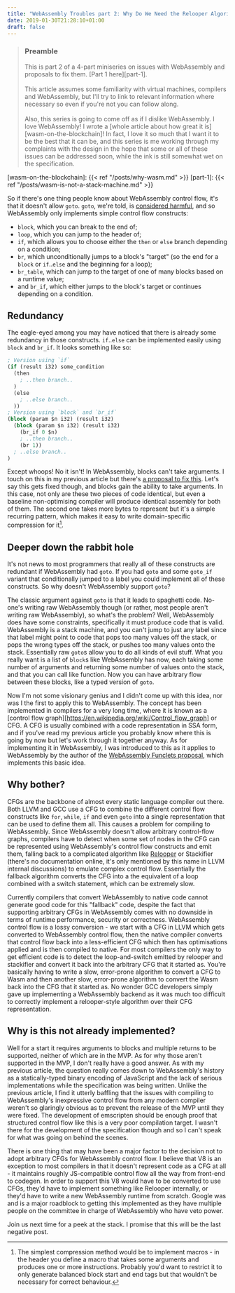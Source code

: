 ```yaml
---
title: "WebAssembly Troubles part 2: Why Do We Need the Relooper Algorithm, Again?"
date: 2019-01-30T21:28:10+01:00
draft: false
---
```


> ### Preamble
> 
> This is part 2 of a 4-part miniseries on issues with WebAssembly and proposals to fix them. [Part 1 here][part-1].
> <br/><br/>
> This article assumes some familiarity with virtual machines, compilers and WebAssembly, but I'll try to link to relevant information where necessary so even if you're not you can follow along.
> <br/><br/>
> Also, this series is going to come off as if I dislike WebAssembly. I love WebAssembly! I wrote a [whole article about how great it is][wasm-on-the-blockchain]! In fact, I love it so much that I want it to be the best that it can be, and this series is me working through my complaints with the design in the hope that some or all of these issues can be addressed soon, while the ink is still somewhat wet on the specification.

[wasm-on-the-blockchain]: {{< ref "/posts/why-wasm.md" >}}
[part-1]: {{< ref "/posts/wasm-is-not-a-stack-machine.md" >}}

So if there's one thing people know about WebAssembly control flow, it's that it doesn't allow `goto`. `goto`, we're told, is [considered harmful][goto-considered-harmful], and so WebAssembly only implements simple control flow constructs:

* `block`, which you can break to the end of;
* `loop`, which you can jump to the header of;
* `if`, which allows you to choose either the `then` or `else` branch depending on a condition;
* `br`, which unconditionally jumps to a block's "target" (so the end for a `block` or `if`..`else` and the beginning for a loop);
* `br_table`, which can jump to the target of one of many blocks based on a runtime value;
* and `br_if`, which either jumps to the block's target or continues depending on a condition.

[goto-considered-harmful]: https://homepages.cwi.nl/~storm/teaching/reader/Dijkstra68.pdf

## Redundancy

The eagle-eyed among you may have noticed that there is already some redundancy in those constructs. `if`..`else` can be implemented easily using `block` and `br_if`. It looks something like so:

```lisp
; Version using `if`
(if (result i32) some_condition
  (then
    ; ..then branch..
  )
  (else
    ; ..else branch..
  ))
; Version using `block` and `br_if`
(block (param $n i32) (result i32)
  (block (param $n i32) (result i32)
    (br_if 0 $n)
    ; ..then branch..
    (br 1))
  ; ..else branch..
)
```

Except whoops! No it isn't! In WebAssembly, blocks can't take arguments. I touch on this in my previous article but there's [a proposal to fix this][multi-return]. Let's say this gets fixed though, and blocks gain the ability to take arguments. In this case, not only are these two pieces of code identical, but even a baseline non-optimising compiler will produce identical assembly for both of them. The second one takes more bytes to represent but it's a simple recurring pattern, which makes it easy to write domain-specific compression for it[^macros].

[multi-return]: https://github.com/WebAssembly/multi-value/blob/master/proposals/multi-value/Overview.md

[^macros]: The simplest compression method would be to implement macros - in the header you define a macro that takes some arguments and produces one or more instructions. Probably you'd want to restrict it to only generate balanced block start and end tags but that wouldn't be necessary for correct behaviour.

## Deeper down the rabbit hole

It's not news to most programmers that really all of these constructs are redundant if WebAssembly had `goto`. If you had `goto` and some `goto_if` variant that conditionally jumped to a label you could implement all of these constructs. So why doesn't WebAssembly support `goto`?

The classic argument against `goto` is that it leads to spaghetti code. No-one's writing raw WebAssembly though (or rather, most people aren't writing raw WebAssembly), so what's the problem? Well, WebAssembly does have some constraints, specifically it must produce code that is valid. WebAssembly is a stack machine, and you can't jump to just any label since that label might point to code that pops too many values off the stack, or pops the wrong types off the stack, or pushes too many values onto the stack. Essentially raw `goto`s allow you to do all kinds of evil stuff. What you really want is a list of `block`s like WebAssembly has now, each taking some number of arguments and returning some number of values onto the stack, and that you can call like function. Now you can have arbitrary flow between these blocks, like a typed version of `goto`.

Now I'm not some visionary genius and I didn't come up with this idea, nor was I the first to apply this to WebAssembly. The concept has been implemented in compilers for a very long time, where it is known as a [control flow graph][https://en.wikipedia.org/wiki/Control_flow_graph] or CFG. A CFG is usually combined with a code representation in SSA form, and if you've read my previous article you probably know where this is going by now but let's work through it together anyway. As for implementing it in WebAssembly, I was introduced to this as it applies to WebAssembly by the author of the [WebAssembly Funclets proposal][funclets], which implements this basic idea.

[funclets]: https://github.com/WebAssembly/funclets/blob/master/proposals/funclets/Overview.md

## Why bother?

CFGs are the backbone of almost every static language compiler out there. Both LLVM and GCC use a CFG to combine the different control flow constructs like `for`, `while`, `if` and even `goto` into a single representation that can be used to define them all. This causes a problem for compiling to WebAssembly. Since WebAssembly doesn't allow arbitrary control-flow graphs, compilers have to detect when some set of nodes in the CFG can be represented using WebAssembly's control flow constructs and emit them, falling back to a complicated algorithm like [Relooper][relooper] or Stackifier (there's no documentation online, it's only mentioned by this name in LLVM internal discussions) to emulate complex control flow. Essentially the fallback algorithm converts the CFG into a the equivalent of a loop combined with a switch statement, which can be extremely slow.

[relooper]: http://mozakai.blogspot.com/2012/05/reloop-all-blocks.html

Currently compilers that convert WebAssembly to native code cannot generate good code for this "fallback" code, despite the fact that supporting arbitrary CFGs in WebAssembly comes with no downside in terms of runtime performance, security or correctness. WebAssembly control flow is a lossy conversion - we start with a CFG in LLVM which gets converted to WebAssembly control flow, then the native compiler converts that control flow back into a less-efficient CFG which then has optimisations applied and is then compiled to native. For most compilers the only way to get efficient code is to detect the loop-and-switch emitted by relooper and stackifier and convert it back into the arbitrary CFG that it started as. You're basically having to write a slow, error-prone algorithm to convert a CFG to Wasm and then another slow, error-prone algorithm to convert the Wasm back into the CFG that it started as. No wonder GCC developers simply gave up implementing a WebAssembly backend as it was much too difficult to correctly implement a relooper-style algorithm over their CFG representation.

[^compilation-to-native]: I should note that it will only actually simplify the compilation to native for simple or streaming compilers, since for production-grade optimising compilers they convert the WebAssembly control flow back into a CFG.

## Why is this not already implemented?

Well for a start it requires arguments to blocks and multiple returns to be supported, neither of which are in the MVP. As for why those aren't supported in the MVP, I don't really have a good answer. As with my previous article, the question really comes down to WebAssembly's history as a statically-typed binary encoding of JavaScript and the lack of serious implementations while the specification was being written. Unlike the previous article, I find it utterly baffling that the issues with compiling to WebAssembly's inexpressive control flow from any modern compiler weren't so glaringly obvious as to prevent the release of the MVP until they were fixed. The development of emscripten should be enough proof that structured control flow like this is a very poor compilation target. I wasn't there for the development of the specification though and so I can't speak for what was going on behind the scenes.

There is one thing that may have been a major factor to the decision not to adopt arbitrary CFGs for WebAssembly control flow. I believe that V8 is an exception to most compilers in that it doesn't represent code as a CFG at all - it maintains roughly JS-compatible control flow all the way from front-end to codegen. In order to support this V8 would have to be converted to use CFGs, they'd have to implement something like Relooper internally, or they'd have to write a new WebAssembly runtime from scratch. Google was and is a major roadblock to getting this implemented as they have multiple people on the committee in charge of WebAssembly who have veto power.

Join us next time for a peek at the stack. I promise that this will be the last negative post.
